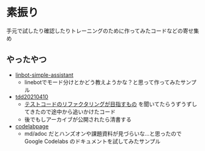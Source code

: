 # 素振り

手元で試したり確認したりトレーニングのために作ってみたコードなどの寄せ集め 

## やったやつ

- [linbot-simple-assistant](./linbot-simple-assistant)
    - linebotでモード分けとかどう教えようかな？と思って作ってみたサンプル
- [tdd20210410](./tdd20210410)
    - [テストコードのリファクタリングが目指すもの](https://dxd2021.cto-a.org/program/time-table/a-1) を聞いてたらうずうずしてきたので途中から追いかけたコード
    - 後でもしアーカイブが公開されたら清書する
- [codelabpage](./codelabpage)
    - md/adoc だとハンズオンや課題資料が見づらいな...と思ったので Google Codelabs のドキュメントを試してみたサンプル
